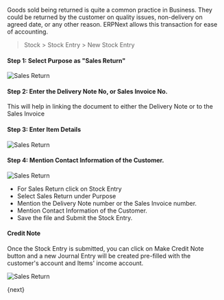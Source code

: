Goods sold being returned is quite a common practice in Business. They could
be returned by the customer on quality issues, non-delivery on agreed date, or
any other reason. ERPNext allows this transaction for ease of accounting.

> Stock > Stock Entry > New Stock Entry

#### Step 1: Select Purpose as "Sales Return"



  

![Sales Return](/assets/manual_erpnext_com/old_images/erpnext/sales-return-1.png)

#### Step 2: Enter the Delivery Note No, or Sales Invoice No.
This will help in linking the document to either the Delivery  Note or to the Sales Invoice 

#### Step 3: Enter Item Details

![Sales Return](/assets/manual_erpnext_com/old_images/erpnext/sales-return-2.png)

  

#### Step 4: Mention Contact Information of the Customer.

![Sales Return](/assets/manual_erpnext_com/old_images/erpnext/sales-return-3.png)

  

  * For Sales Return click on Stock Entry
  * Select Sales Return under Purpose
  * Mention the Delivery Note number or the Sales Invoice number.
  * Mention Contact Information of the Customer.
  * Save the file and Submit the Stock Entry.

#### Credit Note

Once the Stock Entry is submitted, you can click on Make Credit Note button
and a new Journal Entry will be created pre-filled with the customer's
account and Items' income account.

![Sales Return](/assets/manual_erpnext_com/old_images/erpnext/sales-return-4.png)

{next}
